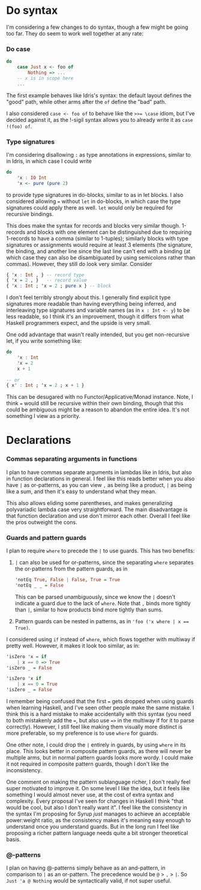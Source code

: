 # Do syntax

I'm considering a few changes to do syntax, though a few might be going too far. They do seem to work well together at any rate:

### Do case

```haskell
do
    case Just x <- foo of
        Nothing => ...
    -- x is in scope here
    ...
```

The first example behaves like Idris's syntax: the default layout defines the "good" path, while other arms after the `of` define the "bad" path.

I also considered `case <- foo of` to behave like the `>>= \case` idiom, but I've decided against it, as the !-sigil syntax allows you to already write it as `case !(foo) of`. 

### Type signatures

I'm considering disallowing `:` as type annotations in expressions, similar to in Idris, in which case I could write

```haskell
do
    'x : IO Int
    'x <- pure (pure 2)
```

to provide type signatures in do-blocks, similar to as in let blocks. I also considered allowing `=` without `let` in do-blocks, in which case the type signatures could apply there as well. `let` would only be required for recursive bindings.

This does make the syntax for records and blocks very similar though. 1-records and blocks with one element can be distinguished due to requiring 1-records to have a comma (similar to 1-tuples); similarly blocks with type signatures or assignments would require at least 3 elements (the signature, the binding, and another line since the last line can't end with a binding (at which case they can also be disambiguated by using semicolons rather than commas). However, they still do look very similar. Consider

```haskell
{ 'x : Int , } -- record type
{ 'x = 2 , }   -- record value
{ 'x : Int ; 'x = 2 ; pure x } -- block
```

I don't feel terribly strongly about this. I generally find explicit type signatures more readable than having everything being inferred, and interleaving type signatures and variable names (as in `x : Int <- y`) to be less readable, so I think it's an improvement, though it differs from what Haskell programmers expect, and the upside is very small.

One odd advantage that wasn't really intended, but you get non-recursive let, if you write something like:

```haskell
do
    'x : Int
    'x = 2
    x + 1
    
-- or
{ x' : Int ; 'x = 2 ; x + 1 }
```

This can be desugared with no Functor/Applicative/Monad instance. Note, I think `=` would still be recursive within their own binding, though that this could be ambiguous might be a reason to abandon the entire idea. It's not something I view as a priority.

# Declarations

### Commas separating arguments in functions

I plan to have commas separate arguments in lambdas like in Idris, but also in function declarations in general. I feel like this reads better when you also have `|` as or-patterns, as you can view `,` as being like a product, `|` as being like a sum, and then it's easy to understand what they mean.

This also allows eliding some parentheses, and makes generalizing polyvariadic lambda case very straightforward. The main disadvantage is that function declaration and use don't mirror each other. Overall I feel like the pros outweight the cons.

### Guards and pattern guards

I plan to require `where` to precede the `|` to use guards. This has two benefits:

1. `|` can also be used for or-patterns, since the separating `where` separates the or-patterns from the pattern guards, as in
    
    ```haskell
    'notEq True, False | False, True = True
    'notEq _ _ = False
    ```
    
    This can be parsed unambiguously, since we know the `|` doesn't indicate a guard due to the lack of `where`. Note that `,` binds more tightly than `|`, similar to how products bind more tightly than sums.
    
2. Pattern guards can be nested in patterns, as in `'foo ('x where | x == True)`.

I considered using `if` instead of `where`, which flows together with multiway if pretty well. However, it makes it look too similar, as in:

```haskell
'isZero 'x = if
    | x == 0 => True
'isZero _ = False

'isZero 'x if
    | x == 0 = True
'isZero _ = False
```

I remember being confused that the first `=` gets dropped when using guards when learning Haskell, and I've seen other people make the same mistake. I think this is a hard mistake to make accidentally with this syntax (you need to both mistakenly add the `=`, but also use `=>` in the multiway if for it to parse correctly). However, I still feel like making them visually more distinct is more preferable, so my preference is to use `where` for guards.

One other note, I could drop the `|` entirely in guards, by using `where` in its place. This looks better in composite pattern guards, as there will never be multiple arms, but in normal pattern guards looks more wordy. I could make it not required in composite pattern guards, though I don't like the inconsistency.

One comment on making the pattern sublanguage richer, I don't really feel super motivated to improve it. On some level I like the idea, but it feels like something I would almost never use, at the cost of extra syntax and complexity. Every proposal I've seen for changes in Haskell I think "that would be cool, but also I don't really want it". I feel like the consistency in the syntax I'm proposing for Syrup *just* manages to achieve an acceptable power:weight ratio, as the consistency makes it's meaning easy enough to understand once you understand guards. But in the long run I feel like proposing a richer pattern language needs quite a bit stronger theoretical basis.

### @-patterns

I plan on having @-patterns simply behave as an and-pattern, in comparison to `|` as an or-pattern. The precedence would be `@` > `,` > `|`. So `Just 'a @ Nothing` would be syntactically valid, if not super useful.
